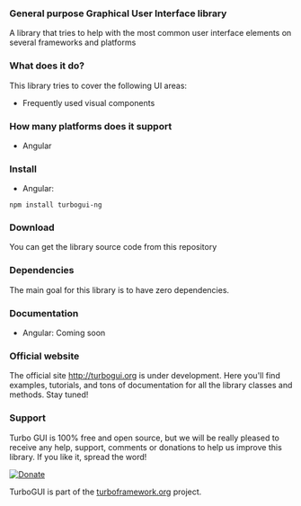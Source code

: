 ### General purpose Graphical User Interface library
A library that tries to help with the most common user interface elements on several frameworks and platforms

### What does it do?
This library tries to cover the following UI areas:
- Frequently used visual components

### How many platforms does it support

- Angular

### Install

- Angular:
```
npm install turbogui-ng
```

### Download
You can get the library source code from this repository

### Dependencies
The main goal for this library is to have zero dependencies.

### Documentation
- Angular: Coming soon

### Official website
The official site http://turbogui.org is under development. Here you'll find examples, tutorials, and tons of documentation for all the library classes and methods. Stay tuned!

### Support
Turbo GUI is 100% free and open source, but we will be really pleased to receive any help, support, comments or donations to help us improve this library. If you like it, spread the word!

[![Donate](http://turbocommons.org/resources/shared/images/DonateButton.png)](https://www.paypal.com/cgi-bin/webscr?cmd=_donations&business=53MJ6SY66WZZ2&lc=ES&item_name=TurboCommons&no_note=0&cn=A%c3%b1adir%20instrucciones%20especiales%20para%20el%20vendedor%3a&no_shipping=2&currency_code=EUR&bn=PP%2dDonationsBF%3abtn_donateCC_LG%2egif%3aNonHosted)

TurboGUI is part of the [turboframework.org](http://turboframework.org) project.
